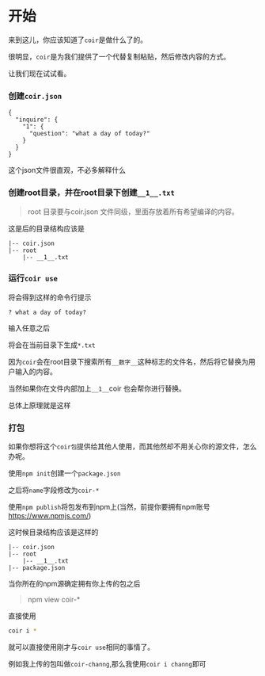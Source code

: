 # 开始

来到这儿，你应该知道了`coir`是做什么了的。

很明显，`coir`是为我们提供了一个代替复制粘贴，然后修改内容的方式。

让我们现在试试看。

### 创建`coir.json`

```
{
  "inquire": {
    "1": {
      "question": "what a day of today?"
    }
  }
}

```

这个json文件很直观，不必多解释什么

### 创建root目录，并在root目录下创建`__1__.txt`

>root 目录要与coir.json 文件同级，里面存放着所有希望编译的内容。

这是后的目录结构应该是

    |-- coir.json
    |-- root
        |-- __1__.txt
### 运行`coir use`

将会得到这样的命令行提示

```
? what a day of today?
```
输入任意之后

将会在当前目录下生成`*.txt`

因为`coir`会在root目录下搜索所有`__数字__`这种标志的文件名，然后将它替换为用户输入的内容。

当然如果你在文件内部加上`__1__`coir 也会帮你进行替换。

总体上原理就是这样

### 打包
如果你想将这个`coir包`提供给其他人使用，而其他然却不用关心你的源文件，怎么办呢。

使用`npm init`创建一个`package.json`        

之后将`name`字段修改为`coir-*`

使用`npm publish`将包发布到npm上(当然，前提你要拥有npm账号 https://www.npmjs.com/)

这时候目录结构应该是这样的

    |-- coir.json
    |-- root
        |-- __1__.txt
    |-- package.json
        
当你所在的npm源确定拥有你上传的包之后
> npm view coir-*

直接使用  
```bash
coir i *
```
就可以直接使用刚才与`coir use`相同的事情了。

例如我上传的包叫做`coir-channg`,那么我使用`coir i channg`即可